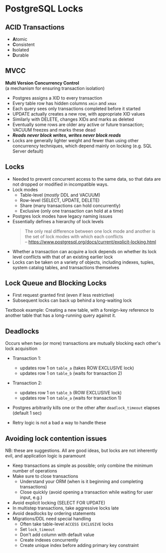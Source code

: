 # PostgreSQL Locks

## ACID Transactions

- **A**tomic
- **C**onsistent
- **I**solated
- **D**urable

## MVCC

**Multi Version Concurrency Control**  
(a mechanism for ensuring transaction isolation)

- Postgres assigns a XID to every transaction
- Every table row has hidden columns `xmin` and `xmax`
- Each query sees only transactions completed before it started
- UPDATE actually creates a new row, with appropriate XID values
- Similarly with DELETE, changes XIDs and marks as deleted
- Eventually some rows are older any active or future transaction; VACUUM freezes and marks these dead
- ___Reads never block writes, writes never block reads___
- Locks are generally lighter weight and fewer than using other concurrency techniques, which depend mainly on locking (e.g. SQL Server default)

## Locks

- Needed to prevent concurrent access to the same data, so that data are not dropped or modified in incompatible ways.
- Lock modes
  - Table-level (*mostly* DDL and VACUUM)
  - Row-level (SELECT, UPDATE, DELETE)
  - Share (many transactions can hold concurrently)
  - Exclusive (only one transaction can hold at a time)
- Postgres lock modes have legacy naming issues
- Essentially defines a hierarchy of lock levels
  > The only real difference between one lock mode and another is the set of lock modes with which each conflicts  
  > – <https://www.postgresql.org/docs/current/explicit-locking.html>
- Whether a transaction can acquire a lock depends on whether its lock level conflicts with that of an existing earlier lock
- Locks can be taken on a variety of objects, including indexes, tuples, system catalog tables, and transactions themselves

## Lock Queue and Blocking Locks

- First request granted first (even if less restrictive)
- Subsequent locks can back up behind a long-waiting lock

Textbook example: Creating a new table, with a foreign-key reference to another table that has a long-running query against it.

## Deadlocks

Occurs when two (or more) transactions are mutually blocking each other's lock acquisition

- Transaction 1:
  - updates row 1 on `table_a` (takes ROW EXCLUSIVE lock)
  - updates row 1 on `table_b` (waits for transaction 2)
- Transaction 2:
  - updates row 1 on `table_b` (ROW EXCLUSIVE lock)
  - updates row 1 on `table_a` (waits for transaction 1)

- Postgres arbitrarily kills one or the other after `deadlock_timeout` elapses (default 1 sec)
- Retry logic is not a bad a way to handle these

## Avoiding lock contention issues

NB: these are suggestions. All are good ideas, but locks are not inherently evil, and application logic is paramount

- Keep transactions as simple as possible; only combine the minimum number of operations
- Make sure to close transactions
  - Understand your ORM (when is it beginning and completing transactions)
  - Close quickly (avoid opening a transaction while waiting for user input, e.g.)
- Avoid explicit locking (SELECT FOR UPDATE)
- In multistep transactions, take aggressive locks late
- Avoid deadlocks by ordering statements
- Migrations/DDL need special handling
  - Often take table-level `ACCESS EXCLUSIVE` locks
  - Set `lock_timeout`
  - Don't add column with default value
  - Create indexes concurrently
  - Create unique index before adding primary key constraint